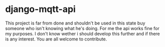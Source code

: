 # django-mqtt-api
This project is far from done and shouldn't be used in this state buy someone who isn't knowing what he's doing. For me the api works fine for my purposes. I don't know wether i should develop this further and if there is any interest. You are all welcome to contribute.
